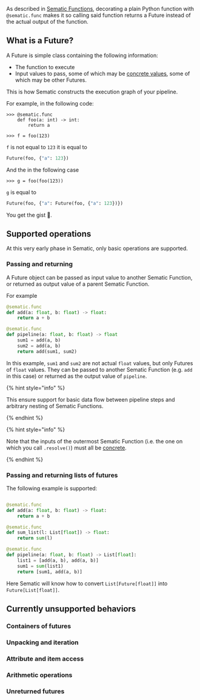 As described in [Sematic Functions](functions.md), decorating a plain Python
function with `@sematic.func` makes it so calling said function returns a Future
instead of the actual output of the function.

## What is a Future?

A Future is simple class containing the following information:

* The function to execute
* Input values to pass, some of which may be [concrete
  values](./glossary.md#concrete-inputs), some of which may be other Futures.

This is how Sematic constructs the execution graph of your pipeline.

For example, in the following code:

```
>>> @sematic.func
    def foo(a: int) -> int:
        return a

>>> f = foo(123)
```

`f` is not equal to `123` it is equal to

```python
Future(foo, {"a": 123})
```

And the in the following case
```
>>> g = foo(foo(123))
```

`g` is equal to

```python
Future(foo, {"a": Future(foo, {"a": 123})})
```

You get the gist 🙂.

## Supported operations

At this very early phase in Sematic, only basic operations are supported.

### Passing and returning

A Future object can be passed as input value to another Sematic Function, or
returned as output value of a parent Sematic Function.

For example

```python
@sematic.func
def add(a: float, b: float) -> float:
    return a + b

@sematic.func
def pipeline(a: float, b: float) -> float
    sum1 = add(a, b)
    sum2 = add(a, b)
    return add(sum1, sum2)
```

In this example, `sum1` and `sum2` are not actual `float` values, but only
Futures of `float` values. They can be passed to another Sematic Function (e.g.
`add` in this case) or returned as the output value of `pipeline`.

{% hint style="info" %}

This ensure support for basic data flow between pipeline steps and arbitrary
nesting of Sematic Functions.

{% endhint %}

{% hint style="info" %}

Note that the inputs of the outermost Sematic Function (i.e. the one on which
you call `.resolve()`) must all be [concrete](./glossary.md#concrete-inputs).

{% endhint %}


### Passing and returning lists of futures

The following example is supported:

```python

@sematic.func
def add(a: float, b: float) -> float:
    return a + b

@sematic.func
def sum_list(l: List[float]) -> float:
    return sum(l)

@sematic.func
def pipeline(a: float, b: float) -> List[float]:
    list1 = [add(a, b), add(a, b)]
    sum1 = sum(list1)
    return [sum1, add(a, b)]
```

Here Sematic will know how to convert `List[Future[float]]` into
`Future[List[float]]`.

## Currently unsupported behaviors

### Containers of futures

### Unpacking and iteration

### Attribute and item access

### Arithmetic operations

### Unreturned futures

